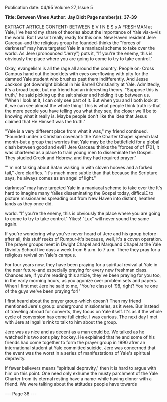 Publication date: 04/95
Volume 27, Issue 5

**Title: Between Vines**
**Author: Jay Dixit**
**Page number(s): 37-39**

EXTRACT ARTICLE CONTENT:
BETWEEN 
E 
V I N E S 
s A FRESHMAN at Yale, I've heard my 
share of theories about the importance 
of Yale vis-a-vis the world. 
But I wasn't really ready for this one. New Haven resident Jere 
Garceau-and the religious group he founded-thinks the "forces 
of darkness" may have targeted Yale in a maniacal scheme to take 
over the world. As Jere (pronounced "Jerry") puts it, "If you're the 
enemy, this is obviously the place where you are going to come to 
try to take control." 

Okay, evangelism is all the rage all around the country. People 
on· Cross Campus hand out the booklets with eyes overflowing 
with pity for the damned Yale student who brushes past them 
indifferently. And Jesse Jackson got downright biblical in his Barrell 
Christianity at Yale. Admittedly, it's a broad topic, but my friend 
had an interesting theory. "Suppose this is truth," he said picking 
up the salt shaker and holding it up between us. "When I look at 
it, I can only see part of it. But when you and I both look at it, we 
can see almost the whole thing! This is what people think truth 
is-that the more people you have telling you what they see, the 
closer we'll be to knowing what it really is. Maybe people don't like 
the idea that Jesus claimed that He Himself was the truth." 

"Yale is a very different place from what it was," my friend 
continued. "Founded under a Christian covenant: the Yale Charter 
Chapel speech last month-but a 
group that worries that Yale may 
be the battlefield for a global 
clash between good and evil? 
Jere Garceau thinks the "forces of 
of 1701, it was chartered as a 
place to train young men to 
disseminate the Gospel. They 
studied Greek and Hebrew, and 
they had required prayer." 

"''m not talking about Satan 
walking in with cloven hooves 
and a forked tail," Jere clarifies. 
"It's much more subtle than that 
because the Scripture says, he 
always comes as an angel of 
light." 

darkness" may have targeted Yale in a 
maniacal scheme to take over the 
It's hard to imagine many 
Yalies disseminating the Gospel 
today, difficui£ to picture 
missionaries spreading out from 
New Haven into distant, heathen 
lands as they once did. 

world. "If you're the enemy, this is 
obviously the place where you are 
going to come to try to take control." 
Yikes! "Lux" will never sound 
the same again. 

If you're wondering why 
you've never heard of Jere and his group before-after all, this stuff 
reeks of Rumpur-it's because, well, it's a coven operation. The 
prayer groups meet in Dwight Chapel and Marquand Chapel at the 
Yale Divinity School five days a week from 6 a.m. to 7 a.m. There 
they pray for a religious revival on Yale's campus. 

For four years now, they have been praying for a spiritual 
revival at Yale in the near future-and especially praying for every 
new freshman class. Chances are, if you're reading this article, 
they've been praying for you too, in the early morning hours, as 
you agonize over problem sets and papers. When I first met Jere he 
said to me, "You're class of '98, right? You're one of the guys we've 
been praying for!" 

I first heard about the prayer group-which doesn't 
Then my friend mentioned 
Jere's 
group: 
underground 
missionaries, as it were. Bur 
instead of traveling abroad for converts, they focus on Yale itself. 
It's as if the whole cycle of conversion has come full circle. I was 
curious. The next day I met with Jere at Ingall's rink to talk to him 
about the group. 

Jere was as nice and as decent as a man could be. We talked as he 
watched his two sons play hockey. He explained that he and some of 
his friends had come together to form the prayer group in 1990 afrer 
an international student at Yale committed suicide. Jere was 
concerned that the event was the worst in a series of manifestations 
of Yale's spiritual depravity. 

If fewer believers means "spiritual depravity," then it is hard to 
argue with him on this point. One need only exhume the musty 
parchment of the Yale Charter from its eternal resting 
have a name-while having dinner with a friend. We 
were talking about the attitudes people have towards 


--- Page 38 ---
